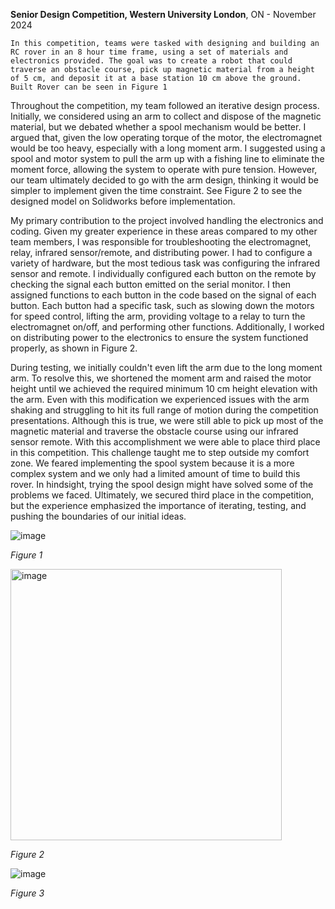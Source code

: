 **Senior Design Competition, Western University London**, ON - November 2024

 	In this competition, teams were tasked with designing and building an RC rover in an 8 hour time frame, using a set of materials and electronics provided. The goal was to create a robot that could traverse an obstacle course, pick up magnetic material from a height of 5 cm, and deposit it at a base station 10 cm above the ground. Built Rover can be seen in Figure 1
  
   Throughout the competition, my team followed an iterative design process. Initially, we considered using an arm to collect and dispose of the magnetic material, but we debated whether a spool mechanism would be better. I argued that, given the low operating torque of the motor, the electromagnet would be too heavy, especially with a long moment arm. I suggested using a spool and motor system to pull the arm up with a fishing line to eliminate the moment force, allowing the system to operate with pure tension. However, our team ultimately decided to go with the arm design, thinking it would be simpler to implement given the time constraint. See Figure 2 to see the designed model on Solidworks before implementation.
   
   My primary contribution to the project involved handling the electronics and coding. Given my greater experience in these areas compared to my other team members, I was responsible for troubleshooting the electromagnet, relay, infrared sensor/remote, and distributing power. I had to configure a variety of hardware, but the most tedious task was configuring the infrared sensor and remote. I individually configured each button on the remote by checking the signal each button emitted on the serial monitor. I then assigned functions to each button in the code based on the signal of each button. Each button had a specific task, such as slowing down the motors for speed control, lifting the arm, providing voltage to a relay to turn the electromagnet on/off, and performing other functions. Additionally, I worked on distributing power to the electronics to ensure the system functioned properly, as shown in Figure 2.
   
   During testing, we initially couldn't even lift the arm due to the long moment arm. To resolve this, we shortened the moment arm and raised the motor height until we achieved the required minimum 10 cm height elevation with the arm. Even with this modification we experienced issues with the arm shaking and struggling to hit its full range of motion during the competition presentations. Although this is true, we were still able to pick up most of the magnetic material and traverse the obstacle course using our infrared sensor remote. With this accomplishment we were able to place third place in this competition. This challenge taught me to step outside my comfort zone. We feared implementing the spool system because it is a more complex system and we only had a limited amount of time to build this rover. In hindsight, trying the spool design might have solved some of the problems we faced. Ultimately, we secured third place in the competition, but the experience emphasized the importance of iterating, testing, and pushing the boundaries of our initial ideas.

 
 ![image](https://github.com/user-attachments/assets/0db44a9d-95c2-492a-bbcb-b29400dc7252)

_Figure 1_
   

<img width="434" alt="image" src="https://github.com/user-attachments/assets/68ef0a07-4962-4fde-b475-21b281bd7443" />

_Figure 2_


![image](https://github.com/user-attachments/assets/973b3f14-25c1-432e-8a3f-0fdf0e6337a3)

_Figure 3_



    
    
